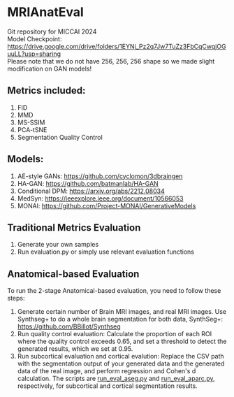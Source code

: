 # MRIAnatEval
Git repository for MICCAI 2024 <br>
Model Checkpoint: https://drive.google.com/drive/folders/1EYNj_Pz2q7Jw7TuZz3FbCqCwqjOGuuLL?usp=sharing <br>
Please note that we do not have 256, 256, 256 shape so we made slight modification on GAN models!
## Metrics included:
1. FID
2. MMD
3. MS-SSIM
4. PCA-tSNE
5. Segmentation Quality Control

## Models:
1. AE-style GANs: https://github.com/cyclomon/3dbraingen
2. HA-GAN: https://github.com/batmanlab/HA-GAN
3. Conditional DPM: https://arxiv.org/abs/2212.08034
4. MedSyn: https://ieeexplore.ieee.org/document/10566053
5. MONAI: https://github.com/Project-MONAI/GenerativeModels

## Traditional Metrics Evaluation
1. Generate your own samples
2. Run evaluation.py or simply use relevant evaluation functions

## Anatomical-based Evaluation
To run the 2-stage Anatomical-based evaluation, you need to follow these steps:
1. Generate certain number of Brain MRI images, and real MRI images. Use Synthseg+ to do a whole brain segmentation for both data, SynthSeg+: https://github.com/BBillot/Synthseg
2. Run quality control evaluation: Calculate the proportion of each ROI where the quality control exceeds 0.65, and set a threshold to detect the generated results, which we set at 0.95.
3. Run subcortical evaluation and cortical evalution: Replace the CSV path with the segmentation output of your generated data and the generated data of the real image, and perform regression and Cohen's d calculation. The scripts are [run_eval_aseg.py](./run_eval_aseg.py) and [run_eval_aparc.py](./run_eval_aparc.py), respectively, for subcortical and cortical segmentation results.

